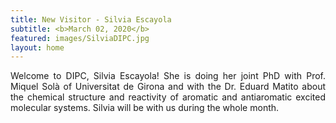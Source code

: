 ```yaml
---
title: New Visitor - Silvia Escayola
subtitle: <b>March 02, 2020</b>
featured: images/SilviaDIPC.jpg
layout: home
---
```


<P ALIGN="justify">Welcome to DIPC, Silvia Escayola! She is doing her joint PhD with Prof. Miquel Solà of Universitat de Girona and with the Dr. Eduard Matito about the chemical structure and reactivity of aromatic and antiaromatic excited molecular systems. Silvia will be with us during the whole month.</p>
